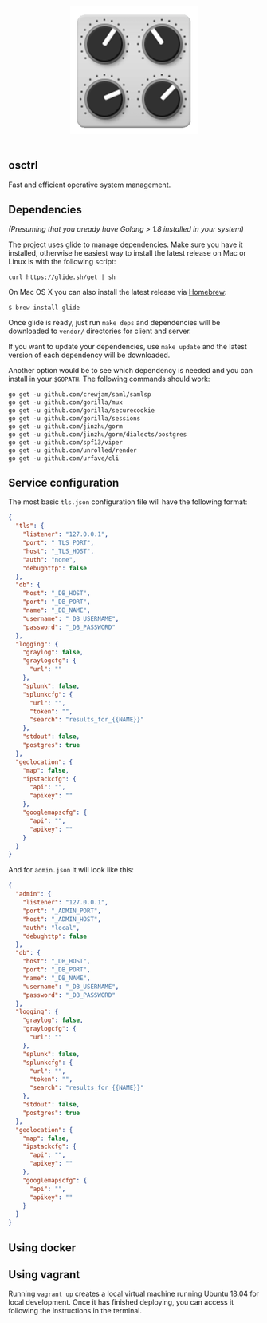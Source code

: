 <div align="center">
  <img src="osctrl.png" />
</div>

</br>

## osctrl
Fast and efficient operative system management.

## Dependencies

*(Presuming that you aready have Golang > 1.8 installed in your system)*

The project uses [glide](https://glide.sh/) to manage dependencies. Make sure you have it installed, otherwise he easiest way to install the latest release on Mac or Linux is with the following script:

```shell
curl https://glide.sh/get | sh
```

On Mac OS X you can also install the latest release via [Homebrew](https://github.com/Homebrew/homebrew):

```shell
$ brew install glide
```

Once glide is ready, just run ``make deps`` and dependencies will be downloaded to ``vendor/`` directories for client and server.

If you want to update your dependencies, use ``make update`` and the latest version of each dependency will be downloaded.

Another option would be to see which dependency is needed and you can install in your ``$GOPATH``. The following commands should work:

```shell 
go get -u github.com/crewjam/saml/samlsp
go get -u github.com/gorilla/mux
go get -u github.com/gorilla/securecookie
go get -u github.com/gorilla/sessions
go get -u github.com/jinzhu/gorm
go get -u github.com/jinzhu/gorm/dialects/postgres
go get -u github.com/spf13/viper
go get -u github.com/unrolled/render
go get -u github.com/urfave/cli
```

## Service configuration

The most basic `tls.json` configuration file will have the following format:

```json
{
  "tls": {
    "listener": "127.0.0.1",
    "port": "_TLS_PORT",
    "host": "_TLS_HOST",
    "auth": "none",
    "debughttp": false
  },
  "db": {
    "host": "_DB_HOST",
    "port": "_DB_PORT",
    "name": "_DB_NAME",
    "username": "_DB_USERNAME",
    "password": "_DB_PASSWORD"
  },
  "logging": {
    "graylog": false,
    "graylogcfg": {
      "url": ""
    },
    "splunk": false,
    "splunkcfg": {
      "url": "", 
      "token": "",
      "search": "results_for_{{NAME}}"
    },
    "stdout": false,
    "postgres": true
  },
  "geolocation": {
    "map": false,
    "ipstackcfg": {
      "api": "",
      "apikey": ""
    },
    "googlemapscfg": {
      "api": "",
      "apikey": ""
    }
  }
}
```

And for `admin.json` it will look like this:

```json
{
  "admin": {
    "listener": "127.0.0.1",
    "port": "_ADMIN_PORT",
    "host": "_ADMIN_HOST",
    "auth": "local",
    "debughttp": false
  },
  "db": {
    "host": "_DB_HOST",
    "port": "_DB_PORT",
    "name": "_DB_NAME",
    "username": "_DB_USERNAME",
    "password": "_DB_PASSWORD"
  },
  "logging": {
    "graylog": false,
    "graylogcfg": {
      "url": ""
    },
    "splunk": false,
    "splunkcfg": {
      "url": "", 
      "token": "",
      "search": "results_for_{{NAME}}"
    },
    "stdout": false,
    "postgres": true
  },
  "geolocation": {
    "map": false,
    "ipstackcfg": {
      "api": "",
      "apikey": ""
    },
    "googlemapscfg": {
      "api": "",
      "apikey": ""
    }
  }
}
```

## Using docker

## Using vagrant

Running `vagrant up` creates a local virtual machine running Ubuntu 18.04 for local development. Once it has finished deploying, you can access it following the instructions in the terminal.
